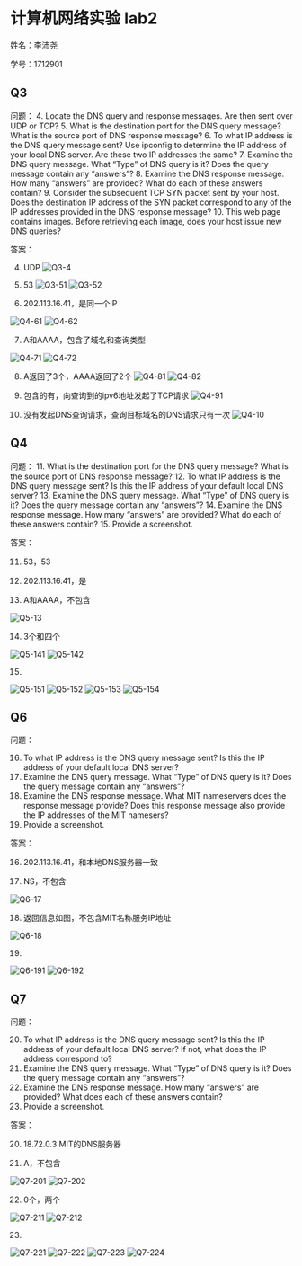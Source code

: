 # 计算机网络实验 lab2

姓名：李沛尧

学号：1712901

## Q3

问题：
4. Locate the DNS query and response messages. Are then sent over UDP or TCP?
5. What is the destination port for the DNS query message? What is the source port of DNS response message?
6. To what IP address is the DNS query message sent? Use ipconfig to determine the IP address of your local DNS server. Are these two IP addresses the same?
7. Examine the DNS query message. What “Type” of DNS query is it? Does the query message contain any “answers”?
8. Examine the DNS response message. How many “answers” are provided? What do each of these answers contain?
9. Consider the subsequent TCP SYN packet sent by your host. Does the destination IP address of the SYN packet correspond to any of the IP addresses provided in the DNS response message?
10. This web page contains images. Before retrieving each image, does your host issue new DNS queries?

答案：

4. UDP
![Q3-4](./Q3-4.png)

5. 53
![Q3-51](./Q3-51.png)
![Q3-52](./Q3-52.png)

6. 202.113.16.41，是同一个IP

![Q4-61](./Q4-61.png)
![Q4-62](./Q4-62.png)

7. A和AAAA，包含了域名和查询类型

![Q4-71](./Q4-71.png)
![Q4-72](./Q4-72.png)

8. A返回了3个，AAAA返回了2个
![Q4-81](./Q4-81.png)
![Q4-82](./Q4-82.png)

9. 包含的有，向查询到的ipv6地址发起了TCP请求
![Q4-91](./Q4-91.png)

10. 没有发起DNS查询请求，查询目标域名的DNS请求只有一次
![Q4-10](./Q4-10.png)

## Q4

问题：
11. What is the destination port for the DNS query message? What is the source port of DNS response message?
12. To what IP address is the DNS query message sent? Is this the IP address of your default local DNS server?
13. Examine the DNS query message. What “Type” of DNS query is it? Does the query message contain any “answers”?
14. Examine the DNS response message. How many “answers” are provided? What do each of these answers contain?
15. Provide a screenshot.


答案：

11. 53，53

12. 202.113.16.41，是

13. A和AAAA，不包含

![Q5-13](./Q5-13.png)

14. 3个和四个

![Q5-141](./Q5-141.png)
![Q5-142](./Q5-142.png)

15. 

![Q5-151](./Q5-151.png)
![Q5-152](./Q5-152.png)
![Q5-153](./Q5-153.png)
![Q5-154](./Q5-154.png)

## Q6

问题：

16. To what IP address is the DNS query message sent? Is this the IP address of your default local DNS server?
17. Examine the DNS query message. What “Type” of DNS query is it? Does the query message contain any “answers”?
18. Examine the DNS response message. What MIT nameservers does the response message provide? Does this response message also provide the IP addresses of the MIT namesers?
19. Provide a screenshot.

答案：

16. 202.113.16.41，和本地DNS服务器一致

17. NS，不包含

![Q6-17](./Q6-17.png)

18. 返回信息如图，不包含MIT名称服务IP地址

![Q6-18](./Q6-18.png)

19. 

![Q6-191](./Q6-191.png)
![Q6-192](./Q6-192.png)

## Q7

问题：

20. To what IP address is the DNS query message sent? Is this the IP address of your default local DNS server? If not, what does the IP address correspond to?
21. Examine the DNS query message. What “Type” of DNS query is it? Does the query message contain any “answers”?
22. Examine the DNS response message. How many “answers” are provided? What does each of these answers contain?
23. Provide a screenshot.


答案：

20. 18.72.0.3 MIT的DNS服务器

21. A，不包含

![Q7-201](./Q7-201.png)
![Q7-202](./Q7-202.png)

22. 0个，两个

![Q7-211](./Q7-211.png)
![Q7-212](./Q7-212.png)

23. 

![Q7-221](./Q7-221.png)
![Q7-222](./Q7-222.png)
![Q7-223](./Q7-223.png)
![Q7-224](./Q7-224.png)
